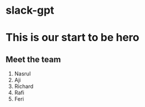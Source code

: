 # slack-gpt
<h1>This is our start to be hero</h1>
<h2>Meet the team</h2>

1. Nasrul
2. Aji
3. Richard
4. Rafi
5. Feri

